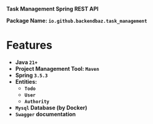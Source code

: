 **Task Management Spring REST API**

**Package Name: `io.github.backendbaz.task_management`**

# Features

- **Java `21+`**
- **Project Management Tool: `Maven`**
- **Spring `3.5.3`**
- **Entities:**
  - **`Todo`**
  - **`User`**
  - **`Authority`**
- **`Mysql` Database (by Docker)**
- **`Swagger` documentation**
